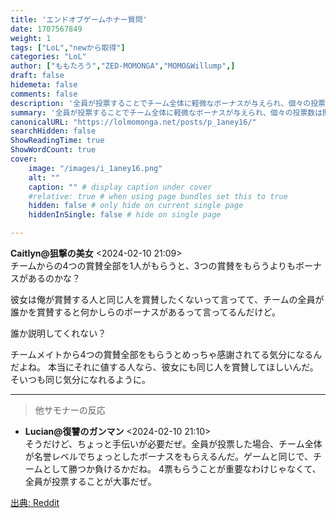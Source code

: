 ```yaml
---
title: 'エンドオブゲームホナー質問'
date: 1707567849
weight: 1
tags: ["LoL","newから取得"]
categories: "LoL"
author: ["ももたろう","ZED-MOMONGA","MOMO&Willump",]
draft: false
hidemeta: false
comments: false
description: '全員が投票することでチーム全体に軽微なボーナスが与えられ、個々の投票数は関係ない。'
summary: '全員が投票することでチーム全体に軽微なボーナスが与えられ、個々の投票数は関係ない。'
canonicalURL: "https://lolmomonga.net/posts/p_1aney16/"
searchHidden: false
ShowReadingTime: true
ShowWordCount: true
cover:
    image: "/images/i_1aney16.png"
    alt: ""
    caption: "" # display caption under cover
    #relative: true # when using page bundles set this to true
    hidden: false # only hide on current single page
    hiddenInSingle: false # hide on single page

---
```

**Caitlyn@狙撃の美女** <2024-02-10 21:09>  
チームからの4つの賞賛全部を1人がもらうと、3つの賞賛をもらうよりもボーナスがあるのかな？

彼女は俺が賞賛する人と同じ人を賞賛したくないって言ってて、チームの全員が誰かを賞賛すると何かしらのボーナスがあるって言ってるんだけど。

誰か説明してくれない？

チームメイトから4つの賞賛全部をもらうとめっちゃ感謝されてる気分になるんだよね。
本当にそれに値する人なら、彼女にも同じ人を賞賛してほしいんだ。そいつも同じ気分になれるように。  

---

> 他サモナーの反応  

- **Lucian@復讐のガンマン** <2024-02-10 21:10>   
そうだけど、ちょっと手伝いが必要だぜ。全員が投票した場合、チーム全体が名誉レベルでちょっとしたボーナスをもらえるんだ。ゲームと同じで、チームとして勝つか負けるかだね。
4票もらうことが重要なわけじゃなくて、全員が投票することが大事だぜ。  




[出典: Reddit](https://www.reddit.com//r/leagueoflegends/comments/1aney16/end_of_game_honor_question/)
